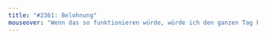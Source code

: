 ```yaml
---
title: "#2361: Belohnung"
mouseover: "Wenn das so funktionieren würde, würde ich den ganzen Tag korrekte Aussagen um ein 'Das ist richtig.' ergänzen."
---
```

